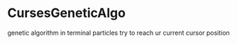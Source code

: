 # CursesGeneticAlgo
genetic algorithm in terminal
particles try to reach ur current cursor position
